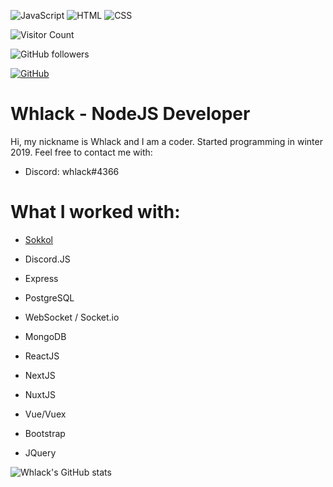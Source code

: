 ![JavaScript](https://img.shields.io/badge/-JavaScript-%23e9d54c?logo=javascript&logoColor=white&style=flat-square) ![HTML](https://img.shields.io/badge/-HTML-%23de4b25?logo=html5&logoColor=white&style=flat-square) ![CSS](https://img.shields.io/badge/-CSS-%230174b8?logo=css3&logoColor=white&style=flat-square)




![Visitor Count](https://komarev.com/ghpvc/?username=whlack&color=brightgreen)

<img alt="GitHub followers" src="https://img.shields.io/github/followers/whlack?style=social">

<a href="https://github.com/whlack"><img src="https://img.shields.io/github/followers/whlack.svg?label=GitHub&style=social" alt="GitHub"></a>



# Whlack - NodeJS Developer



Hi, my nickname is Whlack and I am a coder. Started programming in winter 2019.
Feel free to contact me with:
 - Discord: whlack#4366



# What I worked with:

- [Sokkol](https://github.com/Sokk0l)

- Discord.JS

- Express

- PostgreSQL

- WebSocket / Socket.io

- MongoDB

- ReactJS

- NextJS

- NuxtJS

- Vue/Vuex

- Bootstrap

- JQuery



![Whlack's GitHub stats](https://github-readme-stats.vercel.app/api?username=whlack&show_icons=true&theme=radical)



